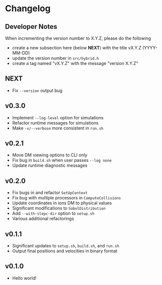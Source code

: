# Changelog

## Developer Notes

When incrementing the version number to X.Y.Z, please do the following
* create a new subsection here (below **NEXT**) with the title vX.Y.Z (YYYY-MM-DD)
* update the version number in `src/hybrid.h`
* create a tag named "vX.Y.Z" with the message "version X.Y.Z"

## NEXT

- Fix `--version` output bug

## v0.3.0

- Implement `--log-level` option for simulations
- Refactor runtime messages for simulations
- Make `-v/--verbose` more consistent in `run.sh`

## v0.2.1

- Move DM viewing options to CLI only
- Fix bug in `build.sh` when user passes `--log none`
- Update runtime diagnostic messages

## v0.2.0

- Fix bugs in and refactor `SetUpContext`
- Fix bug with multiple processors in `ComputeCollisions`
- Update coordinates in ions DM to physical values
- Significant modifications to `SobolDistribution`
- Add `--with-slepc-dir` option to `setup.sh`
- Various additional refactorings

## v0.1.1

- Significant updates to `setup.sh`, `build.sh`, and `run.sh`
- Output final positions and velocities in binary format

## v0.1.0

- Hello world!

